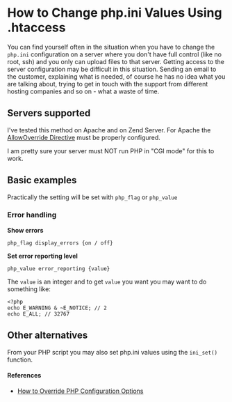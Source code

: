 # How to Change php.ini Values Using .htaccess #

You can find yourself often in the situation when you have to change the `php.ini` configuration on a server where you don't have full control (like no root, ssh) and you only can upload files to that server. Getting access to the server configuration may be difficult in this situation. Sending an email to the customer, explaining what is needed, of course he has no idea what you are talking about, trying to get in touch with the support from different hosting companies and so on - what a waste of time.

<!--BREAK-->


## Servers supported ##

I've tested this method on Apache and on Zend Server. For Apache the [AllowOverride Directive](http://httpd.apache.org/docs/2.2/mod/core.html#allowoverride) must be properly configured.

I am pretty sure your server must NOT run PHP in "CGI mode" for this to work.

## Basic examples ##

Practically the setting will be set with `php_flag` or `php_value`

### Error handling ###

**Show errors**

    php_flag display_errors {on / off}

**Set error reporting level**

    php_value error_reporting {value}

The `value` is an integer and to get `value` you want you may want to do something like:

    <?php
    echo E_WARNING & ~E_NOTICE; // 2
    echo E_ALL; // 32767



## Other alternatives ##

From your PHP script you may also set php.ini values using the `ini_set()` function.

#### References ####

- [How to Override PHP Configuration Options](http://www.sitepoint.com/how-to-override-php-configuration-settings/)


